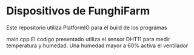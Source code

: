 # Dispositivos de FunghiFarm

Este repositorio utiliza PlatformIO para el build de los programas

main.cpp
El codigo presentado utiliza el sensor DHT11 para medir temperatura y humedad.  Una humedad mayor a 60% activa el ventilador